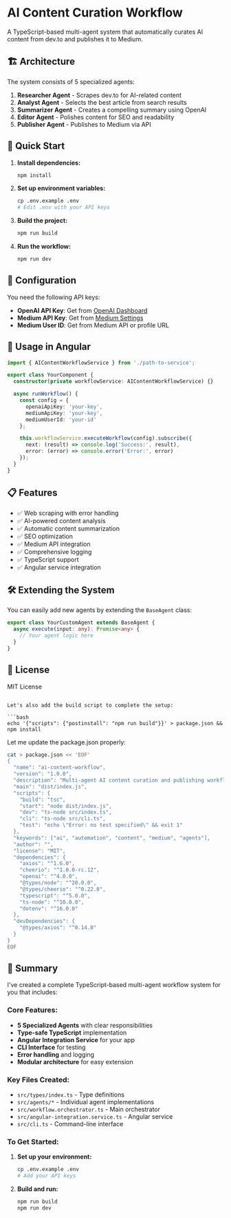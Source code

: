 # AI Content Curation Workflow

A TypeScript-based multi-agent system that automatically curates AI content from dev.to and publishes it to Medium.

## 🏗️ Architecture

The system consists of 5 specialized agents:

1. **Researcher Agent** - Scrapes dev.to for AI-related content
2. **Analyst Agent** - Selects the best article from search results
3. **Summarizer Agent** - Creates a compelling summary using OpenAI
4. **Editor Agent** - Polishes content for SEO and readability
5. **Publisher Agent** - Publishes to Medium via API

## 🚀 Quick Start

1. **Install dependencies:**
   ```bash
   npm install
   ```

2. **Set up environment variables:**
   ```bash
   cp .env.example .env
   # Edit .env with your API keys
   ```

3. **Build the project:**
   ```bash
   npm run build
   ```

4. **Run the workflow:**
   ```bash
   npm run dev
   ```

## 🔧 Configuration

You need the following API keys:

- **OpenAI API Key**: Get from [OpenAI Dashboard](https://platform.openai.com/api-keys)
- **Medium API Key**: Get from [Medium Settings](https://medium.com/me/settings)
- **Medium User ID**: Get from Medium API or profile URL

## 🎯 Usage in Angular

```typescript
import { AIContentWorkflowService } from './path-to-service';

export class YourComponent {
  constructor(private workflowService: AIContentWorkflowService) {}

  async runWorkflow() {
    const config = {
      openaiApiKey: 'your-key',
      mediumApiKey: 'your-key', 
      mediumUserId: 'your-id'
    };

    this.workflowService.executeWorkflow(config).subscribe({
      next: (result) => console.log('Success:', result),
      error: (error) => console.error('Error:', error)
    });
  }
}
```

## 📋 Features

- ✅ Web scraping with error handling
- ✅ AI-powered content analysis
- ✅ Automatic content summarization
- ✅ SEO optimization
- ✅ Medium API integration
- ✅ Comprehensive logging
- ✅ TypeScript support
- ✅ Angular service integration

## 🛠️ Extending the System

You can easily add new agents by extending the `BaseAgent` class:

```typescript
export class YourCustomAgent extends BaseAgent {
  async execute(input: any): Promise<any> {
    // Your agent logic here
  }
}
```

## 📝 License

MIT License
```

Let's also add the build script to complete the setup:

```bash
echo '{"scripts": {"postinstall": "npm run build"}}' > package.json && npm install
```

Let me update the package.json properly:

```bash
cat > package.json << 'EOF'
{
  "name": "ai-content-workflow",
  "version": "1.0.0",
  "description": "Multi-agent AI content curation and publishing workflow",
  "main": "dist/index.js",
  "scripts": {
    "build": "tsc",
    "start": "node dist/index.js",
    "dev": "ts-node src/index.ts",
    "cli": "ts-node src/cli.ts",
    "test": "echo \"Error: no test specified\" && exit 1"
  },
  "keywords": ["ai", "automation", "content", "medium", "agents"],
  "author": "",
  "license": "MIT",
  "dependencies": {
    "axios": "^1.6.0",
    "cheerio": "^1.0.0-rc.12",
    "openai": "^4.0.0",
    "@types/node": "^20.0.0",
    "@types/cheerio": "^0.22.0",
    "typescript": "^5.0.0",
    "ts-node": "^10.0.0",
    "dotenv": "^16.0.0"
  },
  "devDependencies": {
    "@types/axios": "^0.14.0"
  }
}
EOF
```

## 🎉 Summary

I've created a complete TypeScript-based multi-agent workflow system for you that includes:

### **Core Features:**
- **5 Specialized Agents** with clear responsibilities
- **Type-safe TypeScript** implementation
- **Angular Integration Service** for your app
- **CLI Interface** for testing
- **Error handling** and logging
- **Modular architecture** for easy extension

### **Key Files Created:**
- `src/types/index.ts` - Type definitions
- `src/agents/*` - Individual agent implementations
- `src/workflow.orchestrator.ts` - Main orchestrator
- `src/angular-integration.service.ts` - Angular service
- `src/cli.ts` - Command-line interface

### **To Get Started:**

1. **Set up your environment:**
   ```bash
   cp .env.example .env
   # Add your API keys
   ```

2. **Build and run:**
   ```bash
   npm run build
   npm run dev